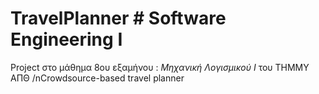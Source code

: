 # TravelPlanner # Software Engineering I
Project στο μάθημα 8ου εξαμήνου : *Μηχανική Λογισμικού I* του ΤΗΜΜΥ ΑΠΘ
/nCrowdsource-based travel planner

